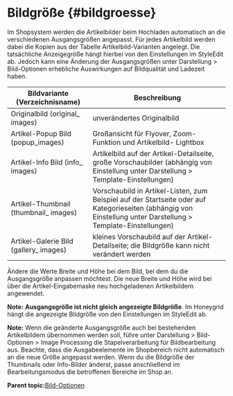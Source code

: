 # Bildgröße {#bildgroesse}

Im Shopsystem werden die Artikelbilder beim Hochladen automatisch an die verschiedenen Ausgangsgrößen angepasst. Für jedes Artikelbild werden dabei die Kopien aus der Tabelle Artikelbild-Varianten angelegt. Die tatsächliche Anzeigegröße hängt hierbei von den Einstellungen im StyleEdit ab. Jedoch kann eine Änderung der Ausgangsgrößen unter Darstellung \> Bild-Optionen erhebliche Auswirkungen auf Bildqualität und Ladezeit haben.

|Bildvariante \(Verzeichnisname\)|Beschreibung|
|--------------------------------|------------|
|Originalbild \(original\_ images\)|unverändertes Originalbild|
|Artikel-Popup Bild \(popup\_images\)|Großansicht für Flyover, Zoom-Funktion und Artikelbild- Lightbox|
|Artikel-Info Bild \(info\_ images\)|Artikelbild auf der Artikel-Detailseite, große Vorschaubilder \(abhängig von Einstellung unter Darstellung \> Template-Einstellungen\)|
|Artikel-Thumbnail \(thumbnail\_ images\)|Vorschaubild in Artikel-Listen, zum Beispiel auf der Startseite oder auf Kategorieseiten \(abhängig von Einstellung unter Darstellung \> Template-Einstellungen\)|
|Artikel-Galerie Bild \(gallery\_ images\)|kleines Vorschaubild auf der Artikel-Detailseite; die Bildgröße kann nicht verändert werden|

Ändere die Werte Breite und Höhe bei dem Bild, bei dem du die Ausgangsgröße anpassen möchtest. Die neue Breite und Höhe wird bei über die Artikel-Eingabemaske neu hochgeladenen Artikelbildern angewendet.

**Note:** **Ausgangsgröße ist nicht gleich angezeigte Bildgröße**. Im Honeygrid hängt die angezeigte Bildgröße von den Einstellungen im StyleEdit ab.

**Note:** Wenn die geänderte Ausgangsgröße auch bei bestehenden Artikelbildern übernommen werden soll, führe unter Darstellung \> Bild-Optionen \> Image Processing die Stapelverarbeitung für Bildbearbeitung aus. Beachte, dass die Ausgabeelemente im Shopbereich nicht automatisch an die neue Größe angepasst werden. Wenn du die Bildgröße der Thumbnails oder Info-Bilder änderst, passe anschließend im Bearbeitungsmodus die betroffenen Bereiche im Shop an.

**Parent topic:**[Bild-Optionen](4_3_Bild_Optionen.md)

